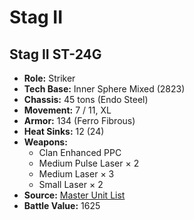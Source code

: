 # Stag II
## Stag II ST-24G
- **Role:** Striker
- **Tech Base:** Inner Sphere Mixed (2823)
- **Chassis:** 45 tons (Endo Steel)
- **Movement:** 7 / 11, XL
- **Armor:** 134 (Ferro Fibrous)
- **Heat Sinks:** 12 (24)
- **Weapons:**
  - Clan Enhanced PPC
  - Medium Pulse Laser × 2
  - Medium Laser × 3
  - Small Laser × 2
- **Source:** [Master Unit List](http://masterunitlist.info/Unit/Details/3034/stag-ii-st-24g)
- **Battle Value:** 1625

